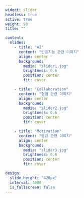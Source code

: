 ```yaml
---
widget: slider
headless: true
active: true
weight: 90
title: ""

content:
  slides:
    - title: "AI"
      content: "인공지능 관련 이미지"
      align: center
      background:
        media: "slider1.jpg"
        brightness: 0.6
        position: center
        fit: cover

    - title: "Collaboration"
      content: "협업 관련 이미지"
      align: center
      background:
        media: "slider2.jpg"
        brightness: 0.6
        position: center
        fit: cover

    - title: "Motivation"
      content: "영감 관련 이미지"
      align: center
      background:
        media: "slider3.jpg"
        brightness: 0.6
        position: center
        fit: cover

design:
  slide_height: "420px"
  interval: 4000
  is_fullscreen: false
---
```

